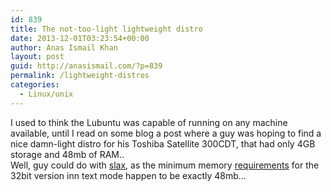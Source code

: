 ```yaml
---
id: 839
title: The not-too-light lightweight distro
date: 2013-12-01T03:23:54+00:00
author: Anas Ismail Khan
layout: post
guid: http://anasismail.com/?p=839
permalink: /lightweight-distros
categories:
  - Linux/unix
---
```

I used to think the Lubuntu was capable of running on any machine available, until I read on some blog a post where a guy was hoping to find a nice damn-light distro for his Toshiba Satellite 300CDT, that had only 4GB storage and 48mb of RAM..  
Well, guy could do with [slax](http://anasismail.com/slax-a-plug-and-play-operating-system/), as the minimum memory [requirements](http://www.slax.org/documentation.php) for the 32bit version inn text mode happen to be exactly 48mb&#8230;